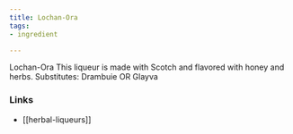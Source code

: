 ```yaml
---
title: Lochan-Ora
tags:
- ingredient

---
```

Lochan-Ora This liqueur is made with Scotch and flavored with honey and herbs. Substitutes: Drambuie OR Glayva

### Links

* [[herbal-liqueurs]]
